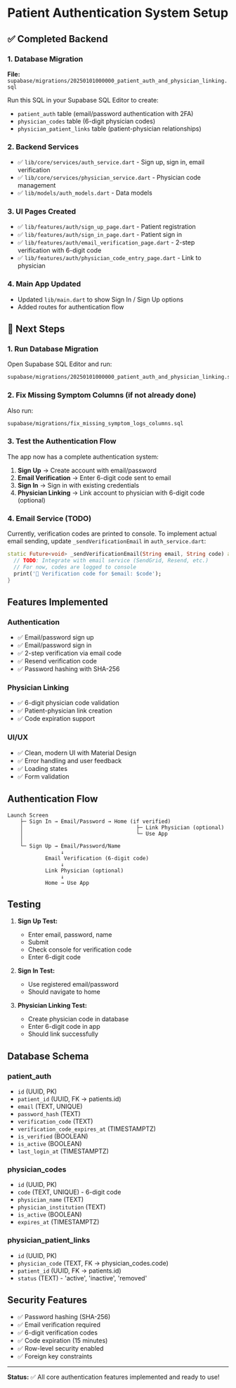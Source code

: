 # Patient Authentication System Setup

## ✅ Completed Backend

### 1. Database Migration
**File:** `supabase/migrations/20250101000000_patient_auth_and_physician_linking.sql`

Run this SQL in your Supabase SQL Editor to create:
- `patient_auth` table (email/password authentication with 2FA)
- `physician_codes` table (6-digit physician codes)
- `physician_patient_links` table (patient-physician relationships)

### 2. Backend Services
- ✅ `lib/core/services/auth_service.dart` - Sign up, sign in, email verification
- ✅ `lib/core/services/physician_service.dart` - Physician code management
- ✅ `lib/models/auth_models.dart` - Data models

### 3. UI Pages Created
- ✅ `lib/features/auth/sign_up_page.dart` - Patient registration
- ✅ `lib/features/auth/sign_in_page.dart` - Patient sign in
- ✅ `lib/features/auth/email_verification_page.dart` - 2-step verification with 6-digit code
- ✅ `lib/features/auth/physician_code_entry_page.dart` - Link to physician

### 4. Main App Updated
- Updated `lib/main.dart` to show Sign In / Sign Up options
- Added routes for authentication flow

## 🚀 Next Steps

### 1. Run Database Migration
Open Supabase SQL Editor and run:
```bash
supabase/migrations/20250101000000_patient_auth_and_physician_linking.sql
```

### 2. Fix Missing Symptom Columns (if not already done)
Also run:
```bash
supabase/migrations/fix_missing_symptom_logs_columns.sql
```

### 3. Test the Authentication Flow

The app now has a complete authentication system:
1. **Sign Up** → Create account with email/password
2. **Email Verification** → Enter 6-digit code sent to email
3. **Sign In** → Sign in with existing credentials
4. **Physician Linking** → Link account to physician with 6-digit code (optional)

### 4. Email Service (TODO)

Currently, verification codes are printed to console. To implement actual email sending, update `_sendVerificationEmail` in `auth_service.dart`:

```dart
static Future<void> _sendVerificationEmail(String email, String code) async {
  // TODO: Integrate with email service (SendGrid, Resend, etc.)
  // For now, codes are logged to console
  print('📧 Verification code for $email: $code');
}
```

## Features Implemented

### Authentication
- ✅ Email/password sign up
- ✅ Email/password sign in
- ✅ 2-step verification via email code
- ✅ Resend verification code
- ✅ Password hashing with SHA-256

### Physician Linking
- ✅ 6-digit physician code validation
- ✅ Patient-physician link creation
- ✅ Code expiration support

### UI/UX
- ✅ Clean, modern UI with Material Design
- ✅ Error handling and user feedback
- ✅ Loading states
- ✅ Form validation

## Authentication Flow

```
Launch Screen
    ├─ Sign In → Email/Password → Home (if verified)
    │                                    ├─ Link Physician (optional)
    │                                    └─ Use App
    │
    └─ Sign Up → Email/Password/Name
                 ↓
            Email Verification (6-digit code)
                 ↓
            Link Physician (optional)
                 ↓
            Home → Use App
```

## Testing

1. **Sign Up Test:**
   - Enter email, password, name
   - Submit
   - Check console for verification code
   - Enter 6-digit code

2. **Sign In Test:**
   - Use registered email/password
   - Should navigate to home

3. **Physician Linking Test:**
   - Create physician code in database
   - Enter 6-digit code in app
   - Should link successfully

## Database Schema

### patient_auth
- `id` (UUID, PK)
- `patient_id` (UUID, FK → patients.id)
- `email` (TEXT, UNIQUE)
- `password_hash` (TEXT)
- `verification_code` (TEXT)
- `verification_code_expires_at` (TIMESTAMPTZ)
- `is_verified` (BOOLEAN)
- `is_active` (BOOLEAN)
- `last_login_at` (TIMESTAMPTZ)

### physician_codes
- `id` (UUID, PK)
- `code` (TEXT, UNIQUE) - 6-digit code
- `physician_name` (TEXT)
- `physician_institution` (TEXT)
- `is_active` (BOOLEAN)
- `expires_at` (TIMESTAMPTZ)

### physician_patient_links
- `id` (UUID, PK)
- `physician_code` (TEXT, FK → physician_codes.code)
- `patient_id` (UUID, FK → patients.id)
- `status` (TEXT) - 'active', 'inactive', 'removed'

## Security Features

- ✅ Password hashing (SHA-256)
- ✅ Email verification required
- ✅ 6-digit verification codes
- ✅ Code expiration (15 minutes)
- ✅ Row-level security enabled
- ✅ Foreign key constraints

---

**Status:** ✅ All core authentication features implemented and ready to use!

